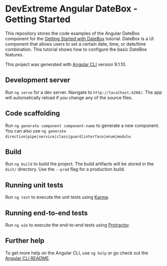 # DevExtreme Angular DateBox - Getting Started

This repository stores the code examples of the Angular DateBox component for the [Getting Started with DateBox](https://js.devexpress.com/Documentation/Guide/UI_Components/DateBox/Getting_Started_with_DateBox/) tutorial. DateBox is a UI component that allows users to set a certain date, time, or date/time combination. This tutorial shows how to configure the basic DateBox features.

This project was generated with [Angular CLI](https://github.com/angular/angular-cli) version 9.1.10.

## Development server

Run `ng serve` for a dev server. Navigate to `http://localhost:4200/`. The app will automatically reload if you change any of the source files.

## Code scaffolding

Run `ng generate component component-name` to generate a new component. You can also use `ng generate directive|pipe|service|class|guard|interface|enum|module`.

## Build

Run `ng build` to build the project. The build artifacts will be stored in the `dist/` directory. Use the `--prod` flag for a production build.

## Running unit tests

Run `ng test` to execute the unit tests using [Karma](https://karma-runner.github.io).

## Running end-to-end tests

Run `ng e2e` to execute the end-to-end tests using [Protractor](http://www.protractortest.org/).

## Further help

To get more help on the Angular CLI, use `ng help` or go check out the [Angular CLI README](https://github.com/angular/angular-cli/blob/master/README.md).
